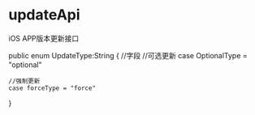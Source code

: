 # updateApi
iOS APP版本更新接口

public enum UpdateType:String {
    //字段
    //可选更新
    case OptionalType = "optional"
    
    //强制更新
    case forceType = "force"
    
}

